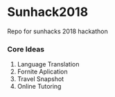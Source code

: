 # Sunhack2018 #
Repo for sunhacks 2018 hackathon

### Core Ideas ###
1. Language Translation
2. Fornite Aplication 
3. Travel Snapshot
4. Online Tutoring 
